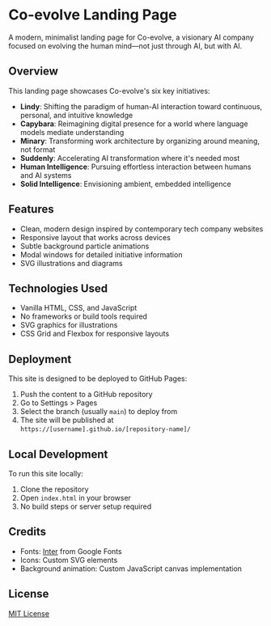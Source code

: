 # Co-evolve Landing Page

A modern, minimalist landing page for Co-evolve, a visionary AI company focused on evolving the human mind—not just through AI, but with AI.

## Overview

This landing page showcases Co-evolve's six key initiatives:

- **Lindy**: Shifting the paradigm of human-AI interaction toward continuous, personal, and intuitive knowledge
- **Capybara**: Reimagining digital presence for a world where language models mediate understanding
- **Minary**: Transforming work architecture by organizing around meaning, not format
- **Suddenly**: Accelerating AI transformation where it's needed most
- **Human Intelligence**: Pursuing effortless interaction between humans and AI systems
- **Solid Intelligence**: Envisioning ambient, embedded intelligence

## Features

- Clean, modern design inspired by contemporary tech company websites
- Responsive layout that works across devices
- Subtle background particle animations
- Modal windows for detailed initiative information
- SVG illustrations and diagrams

## Technologies Used

- Vanilla HTML, CSS, and JavaScript
- No frameworks or build tools required
- SVG graphics for illustrations
- CSS Grid and Flexbox for responsive layouts

## Deployment

This site is designed to be deployed to GitHub Pages:

1. Push the content to a GitHub repository
2. Go to Settings > Pages
3. Select the branch (usually `main`) to deploy from
4. The site will be published at `https://[username].github.io/[repository-name]/`

## Local Development

To run this site locally:

1. Clone the repository
2. Open `index.html` in your browser
3. No build steps or server setup required

## Credits

- Fonts: [Inter](https://fonts.google.com/specimen/Inter) from Google Fonts
- Icons: Custom SVG elements
- Background animation: Custom JavaScript canvas implementation

## License

[MIT License](LICENSE) 